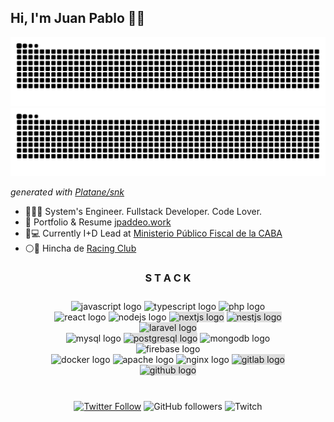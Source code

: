 ## Hi, I'm Juan Pablo 👋🏽

![github contribution grid snake animation](https://raw.githubusercontent.com/jpaddeo/jpaddeo/output/github-contribution-grid-snake-dark.svg#gh-dark-mode-only)
![github contribution grid snake animation](https://raw.githubusercontent.com/jpaddeo/jpaddeo/output/github-contribution-grid-snake.svg#gh-light-mode-only)

_generated with [Platane/snk](https://github.com/Platane/snk)_

- 👨🏻‍💻 System's Engineer. Fullstack Developer. Code Lover.
- 📕 Portfolio & Resume [jpaddeo.work](https://jpaddeo.work)
- 🏡💻 Currently I+D Lead at [Ministerio Público Fiscal de la CABA](https://mpfciudad.gob.ar)
- ⚪️🔵 Hincha de [Racing Club](https://www.racingclub.com.ar) 
<!-- - 🟣 Trying to be _Livecoder Streamer_ on [Twitch](https://twitch.tv/jpaddeo) -->

###
<h3 align="center">S T A C K</h3>
<div align="center">
  <div style="padding: 10px; width: 80%;">
    <img src="https://cdn.jsdelivr.net/gh/devicons/devicon/icons/javascript/javascript-original.svg"   height="40"  width="52" alt="javascript logo" />
    <img src="https://cdn.jsdelivr.net/gh/devicons/devicon/icons/typescript/typescript-original.svg"   height="40"  width="52" alt="typescript logo"  />
    <img src="https://cdn.jsdelivr.net/gh/devicons/devicon/icons/php/php-original.svg"                 height="45"  width="52" alt="php logo"  />
    <br/>
    <img src="https://cdn.jsdelivr.net/gh/devicons/devicon/icons/react/react-original.svg"             height="40"  width="52" alt="react logo"  />
    <img src="https://cdn.jsdelivr.net/gh/devicons/devicon/icons/nodejs/nodejs-plain.svg"              height="40"  width="52" alt="nodejs logo"  />
    <img src="https://cdn.jsdelivr.net/gh/devicons/devicon/icons/nextjs/nextjs-original.svg"           height="40"  width="52" alt="nextjs logo" style="background-color: #dddddd;" />
    <img src="https://cdn.jsdelivr.net/npm/simple-icons@3.13.0/icons/nestjs.svg"                 height="40"  width="52" alt="nestjs logo"  style="background-color: #dddddd;" />
    <img src="https://cdn.jsdelivr.net/npm/simple-icons@3.13.0/icons/laravel.svg"                 height="40"  width="52" alt="laravel logo"  style="background-color: #dddddd;" />
    <br/>
    <img src="https://cdn.jsdelivr.net/gh/devicons/devicon/icons/mysql/mysql-plain.svg"                height="40"  width="52" alt="mysql logo"  />
    <img src="https://cdn.jsdelivr.net/npm/simple-icons@3.13.0/icons/postgresql.svg"                height="40"  width="52" alt="postgresql logo"  style="background-color: #dddddd;" />
    <img src="https://cdn.jsdelivr.net/gh/devicons/devicon/icons/mongodb/mongodb-original.svg"         height="45"  width="52" alt="mongodb logo"  />
    <img src="https://cdn.jsdelivr.net/gh/devicons/devicon/icons/firebase/firebase-plain.svg"          height="40"  width="52" alt="firebase logo"  />
    <br/>
    <img src="https://cdn.jsdelivr.net/gh/devicons/devicon/icons/docker/docker-original.svg"           height="45"  width="52" alt="docker logo"  />
    <img src="https://cdn.jsdelivr.net/gh/devicons/devicon/icons/apache/apache-original.svg"           height="45"  width="52" alt="apache logo"  />
    <img src="https://cdn.jsdelivr.net/gh/devicons/devicon/icons/nginx/nginx-original.svg"             height="45"  width="52" alt="nginx logo"  />
    <img src="https://cdn.jsdelivr.net/npm/simple-icons@3.13.0/icons/gitlab.svg"             height="40"  width="52" alt="gitlab logo"  style="background-color: #dddddd;" />
    <img src="https://cdn.jsdelivr.net/npm/simple-icons@3.13.0/icons/github.svg"             height="40"  width="52" alt="github logo"  style="background-color: #dddddd;" />
  </div>

  <br/>

   [![Twitter Follow](https://img.shields.io/twitter/follow/jpaddeo?style=social)](https://twitter.com/jpaddeo)
   ![GitHub followers](https://img.shields.io/github/followers/jpaddeo?style=social)
   ![Twitch](https://img.shields.io/twitch/status/jpaddeo?style=social)  
</div>

###

